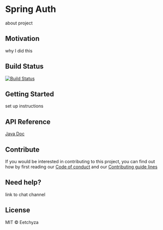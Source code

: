 # Spring Auth

about project

## Motivation

why I did this

## Build Status
[![Build Status](<travis link>)](<travis link>)

## Getting Started

set up instructions

## API Reference

[Java Doc](https://eetchyza.co.uk/spring-auth/1.0.0/)

## Contribute

If you would be interested in contributing to this project, you can find out how by first reading our [Code of conduct](https://github.com/eetchyza/.github/blob/master/CODE_OF_CONDUCT.md) and our [Contributing guide lines](https://github.com/eetchyza/.github/blob/master/CONTRIBUTING.md)

## Need help?

link to chat channel

## License

MIT © Eetchyza
